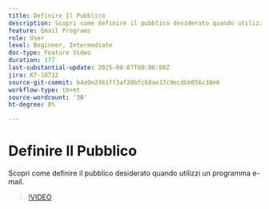 ```yaml
---
title: Definire Il Pubblico
description: Scopri come definire il pubblico desiderato quando utilizzi un programma e-mail.
feature: Email Programs
role: User
level: Beginner, Intermediate
doc-type: Feature Video
duration: 177
last-substantial-update: 2025-08-07T00:00:00Z
jira: KT-18712
source-git-commit: b4a9e2361ff3af20bfc68ae37c9ecdbb056c38e6
workflow-type: tm+mt
source-wordcount: '30'
ht-degree: 0%

---
```



# Definire Il Pubblico

Scopri come definire il pubblico desiderato quando utilizzi un programma e-mail.

>[!VIDEO](https://video.tv.adobe.com/v/3470675/?learn=on&enablevpops&captions=ita)
